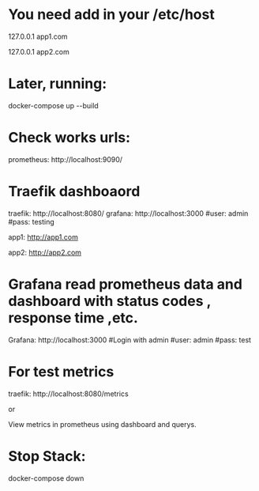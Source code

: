 # You need add in your /etc/host


127.0.0.1 app1.com

127.0.0.1 app2.com

# Later, running: 

docker-compose up --build

# Check works urls:
prometheus: http://localhost:9090/

# Traefik dashboaord
traefik: http://localhost:8080/
grafana: http://localhost:3000      #user: admin 
                                    #pass: testing
                                    
app1: http://app1.com

app2: http://app2.com

#

# Grafana read prometheus data and dashboard with status codes , response time ,etc.

Grafana: http://localhost:3000 #Login with admin #user: admin #pass: test

# For test metrics

traefik: http://localhost:8080/metrics

or

View metrics in prometheus using dashboard and querys.

# Stop Stack:

docker-compose down
